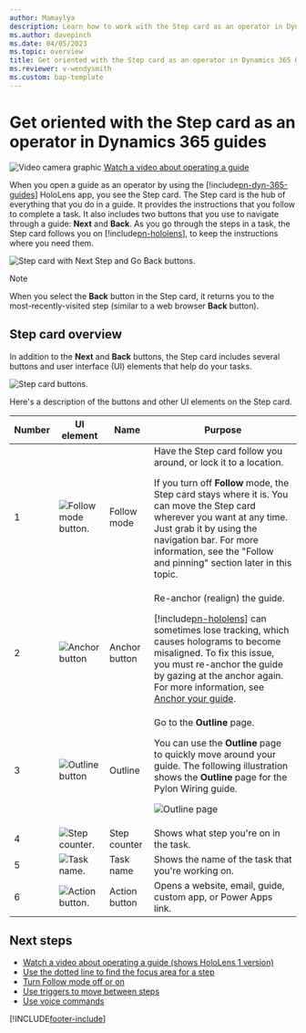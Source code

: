 ```yaml
---
author: Mamaylya
description: Learn how to work with the Step card as an operator in Dynamics 365 Guides.
ms.author: davepinch
ms.date: 04/05/2023
ms.topic: overview
title: Get oriented with the Step card as an operator in Dynamics 365 Guides
ms.reviewer: v-wendysmith
ms.custom: bap-template
---
```


# Get oriented with the Step card as an operator in Dynamics 365 guides

![Video camera graphic](media/video-camera.PNG "Video camera graphic") [Watch a video about operating a guide](https://aka.ms/guidesoperate)

When you open a guide as an operator by using the [!include[pn-dyn-365-guides](../includes/pn-dyn-365-guides.md)] HoloLens app, you see the Step card. The Step card is the hub of everything that you do in a guide. It provides the instructions that you follow to complete a task. It also includes two buttons that you use to navigate through a guide: **Next** and **Back**. As you go through the steps in a task, the Step card follows you on [!include[pn-hololens](../includes/pn-hololens.md)], to keep the instructions where you need them.

![Step card with Next Step and Go Back buttons.](media/operator-instruction-card.jpg "Step card with Next Step and Go Back buttons")

> [!NOTE]
> When you select the **Back** button in the Step card, it returns you to the most-recently-visited step (similar to a web browser **Back** button). 

## Step card overview

In addition to the **Next** and **Back** buttons, the Step card includes several buttons and user interface (UI) elements that help do your tasks.

![Step card buttons.](media/operator-instruction-card-orientation.jpg "Step card buttons")

Here's a description of the buttons and other UI elements on the Step card.

| Number | UI element | Name | Purpose |
|---|---|---|---|
| 1 | ![Follow mode button.](media/follow-button.PNG "Follow mode button") | Follow mode | Have the Step card follow you around, or lock it to a location.<p>If you turn off **Follow** mode, the Step card stays where it is. You can move the Step card wherever you want at any time. Just grab it by using the navigation bar. For more information, see the "Follow and pinning" section later in this topic.</p> |
| 2 | ![Anchor button](media/anchor-button.PNG "Anchor button") | Anchor button | Re-anchor (realign) the guide.<p>[!include[pn-hololens](../includes/pn-hololens.md)] can sometimes lose tracking, which causes holograms to become misaligned. To fix this issue, you must re-anchor the guide by gazing at the anchor again. For more information, see  [Anchor your guide](operator-anchor.md).</p> |
| 3 | ![Outline button](media/outline-button.png "Outline button") | Outline | Go to the **Outline** page.<p>You can use the **Outline** page to quickly move around your guide. The following illustration shows the **Outline** page for the Pylon Wiring guide.</p><p>![Outline page](media/outline-operator.PNG "Outline page")</p> |
| 4 | ![Step counter.](media/step-progress.PNG "Step progress") | Step counter | Shows what step you're on in the task. |
| 5 | ![Task name.](media/task-name-table.png "Task name") | Task name | Shows the name of the task that you're working on. |
| 6 | ![Action button.](media/link-button.png "Action button") | Action button | Opens a website, email, guide, custom app, or Power Apps link. |

## Next steps

- [Watch a video about operating a guide (shows HoloLens 1 version)](https://aka.ms/guidesoperate)
- [Use the dotted line to find the focus area for a step](operator-dotted-line.md)
- [Turn Follow mode off or on](operator-follow-mode.md)
- [Use triggers to move between steps](operator-trigger.md)
- [Use voice commands](voice-commands.md)

[!INCLUDE[footer-include](../includes/footer-banner.md)]
